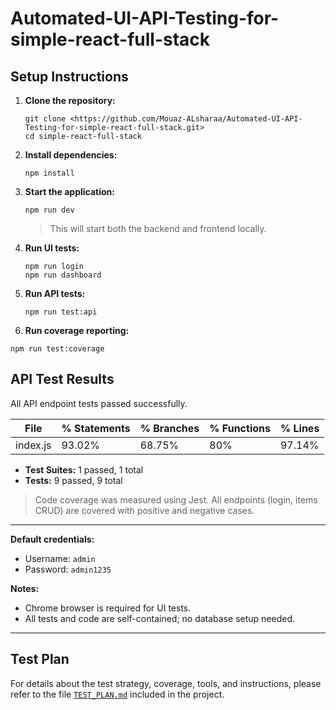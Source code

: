 # Automated-UI-API-Testing-for-simple-react-full-stack

## Setup Instructions

1. **Clone the repository:**
   ```
   git clone <https://github.com/Mouaz-ALsharaa/Automated-UI-API-Testing-for-simple-react-full-stack.git>
   cd simple-react-full-stack
   ```

2. **Install dependencies:**
   ```
   npm install
   ```

3. **Start the application:**
   ```
   npm run dev
   ```
   > This will start both the backend and frontend locally.

4. **Run UI tests:**
   ```
   npm run login
   npm run dashboard
   ```

5. **Run API tests:**
   ```
   npm run test:api
   ```
 6. **Run coverage reporting:**
   ```
   npm run test:coverage 
   ```
## API Test Results

All API endpoint tests passed successfully.

| File      | % Statements | % Branches | % Functions | % Lines |
|-----------|-------------|------------|-------------|---------|
| index.js  |    93.02%   |   68.75%   |    80%      | 97.14%  |

- **Test Suites:** 1 passed, 1 total
- **Tests:** 9 passed, 9 total

> Code coverage was measured using Jest.
> All endpoints (login, items CRUD) are covered with positive and negative cases.

---

**Default credentials:**  
- Username: `admin`  
- Password: `admin1235`

**Notes:**  
- Chrome browser is required for UI tests.
- All tests and code are self-contained; no database setup needed.

---
## Test Plan

For details about the test strategy, coverage, tools, and instructions, please refer to the file [`TEST_PLAN.md`](./TEST_PLAN.md) included in the project.
